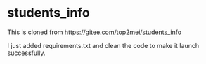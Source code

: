 # students_info

This is cloned from https://gitee.com/top2mei/students_info

I just added requirements.txt and clean the code to make it launch successfully.
